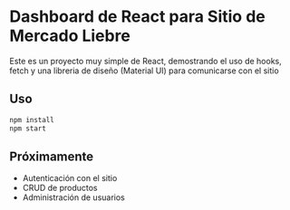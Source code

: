 # Dashboard de React para Sitio de Mercado Liebre

Este es un proyecto muy simple de React, demostrando el uso de hooks, fetch y una libreria de diseño (Material UI) para comunicarse con el sitio

## Uso

```sh
npm install
npm start
```

## Próximamente

-   Autenticación con el sitio
-   CRUD de productos
-   Administración de usuarios
